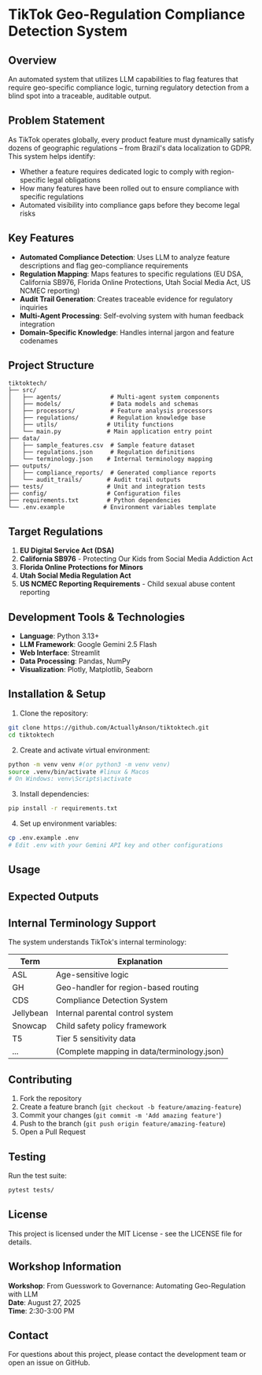 # TikTok Geo-Regulation Compliance Detection System

## Overview

An automated system that utilizes LLM capabilities to flag features that require geo-specific compliance logic, turning regulatory detection from a blind spot into a traceable, auditable output.

## Problem Statement

As TikTok operates globally, every product feature must dynamically satisfy dozens of geographic regulations – from Brazil's data localization to GDPR. This system helps identify:

- Whether a feature requires dedicated logic to comply with region-specific legal obligations
- How many features have been rolled out to ensure compliance with specific regulations
- Automated visibility into compliance gaps before they become legal risks

## Key Features

- **Automated Compliance Detection**: Uses LLM to analyze feature descriptions and flag geo-compliance requirements
- **Regulation Mapping**: Maps features to specific regulations (EU DSA, California SB976, Florida Online Protections, Utah Social Media Act, US NCMEC reporting)
- **Audit Trail Generation**: Creates traceable evidence for regulatory inquiries
- **Multi-Agent Processing**: Self-evolving system with human feedback integration
- **Domain-Specific Knowledge**: Handles internal jargon and feature codenames

## Project Structure

```
tiktoktech/
├── src/
│   ├── agents/              # Multi-agent system components
│   ├── models/              # Data models and schemas
│   ├── processors/          # Feature analysis processors
│   ├── regulations/         # Regulation knowledge base
│   ├── utils/              # Utility functions
│   └── main.py             # Main application entry point
├── data/
│   ├── sample_features.csv  # Sample feature dataset
│   ├── regulations.json     # Regulation definitions
│   └── terminology.json    # Internal terminology mapping
├── outputs/
│   ├── compliance_reports/  # Generated compliance reports
│   └── audit_trails/       # Audit trail outputs
├── tests/                  # Unit and integration tests
├── config/                 # Configuration files
├── requirements.txt        # Python dependencies
└── .env.example           # Environment variables template
```

## Target Regulations

1. **EU Digital Service Act (DSA)**
2. **California SB976** - Protecting Our Kids from Social Media Addiction Act
3. **Florida Online Protections for Minors**
4. **Utah Social Media Regulation Act**
5. **US NCMEC Reporting Requirements** - Child sexual abuse content reporting

## Development Tools & Technologies

- **Language**: Python 3.13+
- **LLM Framework**: Google Gemini 2.5 Flash
- **Web Interface**: Streamlit
- **Data Processing**: Pandas, NumPy
- **Visualization**: Plotly, Matplotlib, Seaborn


## Installation & Setup

1. Clone the repository:
```bash
git clone https://github.com/ActuallyAnson/tiktoktech.git
cd tiktoktech
```

2. Create and activate virtual environment:
```bash
python -m venv venv #(or python3 -m venv venv)
source .venv/bin/activate #linux & Macos 
# On Windows: venv\Scripts\activate
```

3. Install dependencies:
```bash
pip install -r requirements.txt
```

4. Set up environment variables:
```bash
cp .env.example .env
# Edit .env with your Gemini API key and other configurations
```


## Usage



## Expected Outputs



## Internal Terminology Support

The system understands TikTok's internal terminology:

| Term | Explanation |
|------|-------------|
| ASL | Age-sensitive logic |
| GH | Geo-handler for region-based routing |
| CDS | Compliance Detection System |
| Jellybean | Internal parental control system |
| Snowcap | Child safety policy framework |
| T5 | Tier 5 sensitivity data |
| ... | (Complete mapping in data/terminology.json) |

## Contributing

1. Fork the repository
2. Create a feature branch (`git checkout -b feature/amazing-feature`)
3. Commit your changes (`git commit -m 'Add amazing feature'`)
4. Push to the branch (`git push origin feature/amazing-feature`)
5. Open a Pull Request

## Testing

Run the test suite:
```bash
pytest tests/
```

## License

This project is licensed under the MIT License - see the LICENSE file for details.

## Workshop Information

**Workshop**: From Guesswork to Governance: Automating Geo-Regulation with LLM  
**Date**: August 27, 2025  
**Time**: 2:30-3:00 PM  

## Contact

For questions about this project, please contact the development team or open an issue on GitHub.
